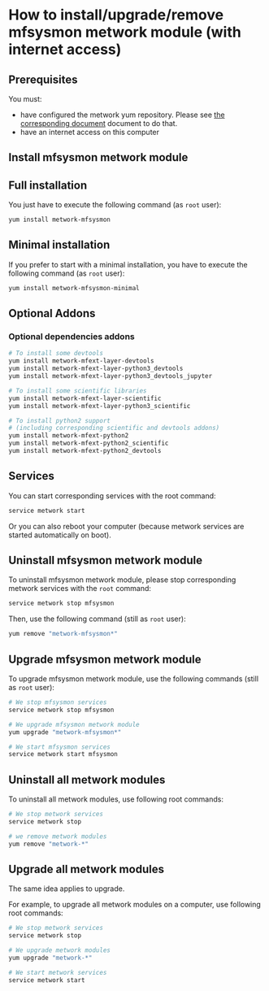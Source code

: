 # How to install/upgrade/remove mfsysmon metwork module (with internet access)

[//]: # (automatically generated from https://github.com/metwork-framework/resources/blob/master/cookiecutter/_%7B%7Bcookiecutter.repo%7D%7D/.metwork-framework/install_a_metwork_package.md)

## Prerequisites

You must:

- have configured the metwork yum repository. Please see [the corresponding document](configure_metwork_repo.md) document to do that.
- have an internet access on this computer

## Install mfsysmon metwork module

## Full installation

You just have to execute the following command (as `root` user):

```bash
yum install metwork-mfsysmon
```

## Minimal installation

If you prefer to start with a minimal installation, you have to execute the following command
(as `root` user):

```bash
yum install metwork-mfsysmon-minimal
```

## Optional Addons

### Optional dependencies addons

```bash
# To install some devtools
yum install metwork-mfext-layer-devtools
yum install metwork-mfext-layer-python3_devtools
yum install metwork-mfext-layer-python3_devtools_jupyter

# To install some scientific libraries
yum install metwork-mfext-layer-scientific
yum install metwork-mfext-layer-python3_scientific

# To install python2 support
# (including corresponding scientific and devtools addons)
yum install metwork-mfext-python2
yum install metwork-mfext-python2_scientific
yum install metwork-mfext-python2_devtools
```





## Services

You can start corresponding services with the root command:

```bash
service metwork start
```

Or you can also reboot your computer (because metwork services are started automatically on boot).



## Uninstall mfsysmon metwork module


To uninstall mfsysmon metwork module, please stop corresponding metwork services with the `root` command:

```bash
service metwork stop mfsysmon
```

Then, use the following command (still as `root` user):


```bash
yum remove "metwork-mfsysmon*"
```

## Upgrade mfsysmon metwork module

To upgrade mfsysmon metwork module, use the following commands (still as `root` user):


```bash
# We stop mfsysmon services
service metwork stop mfsysmon
```


```bash
# We upgrade mfsysmon metwork module
yum upgrade "metwork-mfsysmon*"
```


```bash
# We start mfsysmon services
service metwork start mfsysmon
```


## Uninstall all metwork modules

To uninstall all metwork modules, use following root commands:

```bash
# We stop metwork services
service metwork stop

# we remove metwork modules
yum remove "metwork-*"
```

## Upgrade all metwork modules

The same idea applies to upgrade.

For example, to upgrade all metwork modules on a computer, use following root commands:

```bash
# We stop metwork services
service metwork stop

# We upgrade metwork modules
yum upgrade "metwork-*"

# We start metwork services
service metwork start
```
